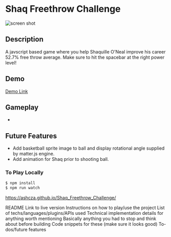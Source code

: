 # Shaq Freethrow Challenge

![screen shot](http://res.cloudinary.com/ashcon/image/upload/v1474268854/Github/shaqgif2.gif)

## Description

A javscript based game where you help Shaquille O'Neal improve his career 52.7% free throw average. Make sure to hit the spacebar at the right power level!

## Demo

[Demo Link](https://ashcza.github.io/Shaq_Freethrow_Challenge/)


## Gameplay
- 


## Future Features

- Add basketball sprite image to ball and display rotational angle supplied by matter.js engine.
- Add animation for Shaq prior to shooting ball.




### To Play Locally
```sh
$ npm install
$ npm run watch
```


https://ashcza.github.io/Shaq_Freethrow_Challenge/

README
Link to live version
Instructions on how to play/use the project
List of techs/languages/plugins/APIs used
Technical implementation details for anything worth mentioning
Basically anything you had to stop and think about before building
Code snippets for these (make sure it looks good)
To-dos/future features
